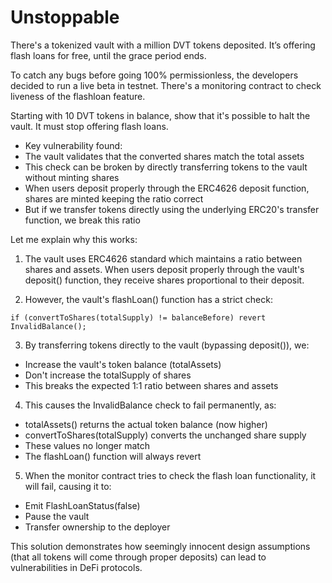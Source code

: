 # Unstoppable

There's a tokenized vault with a million DVT tokens deposited. It’s offering flash loans for free, until the grace period ends.

To catch any bugs before going 100% permissionless, the developers decided to run a live beta in testnet. There's a monitoring contract to check liveness of the flashloan feature.

Starting with 10 DVT tokens in balance, show that it's possible to halt the vault. It must stop offering flash loans.



- Key vulnerability found:
- The vault validates that the converted shares match the total assets
- This check can be broken by directly transferring tokens to the vault without minting shares
- When users deposit properly through the ERC4626 deposit function, shares are minted keeping the ratio correct
- But if we transfer tokens directly using the underlying ERC20's transfer function, we break this ratio


Let me explain why this works:

1. The vault uses ERC4626 standard which maintains a ratio between shares and assets. When users deposit properly through the vault's deposit() function, they receive shares proportional to their deposit.

2. However, the vault's flashLoan() function has a strict check:
```solidity
if (convertToShares(totalSupply) != balanceBefore) revert InvalidBalance();
```

3. By transferring tokens directly to the vault (bypassing deposit()), we:
- Increase the vault's token balance (totalAssets)
- Don't increase the totalSupply of shares
- This breaks the expected 1:1 ratio between shares and assets

4. This causes the InvalidBalance check to fail permanently, as:
- totalAssets() returns the actual token balance (now higher)
- convertToShares(totalSupply) converts the unchanged share supply
- These values no longer match
- The flashLoan() function will always revert

5. When the monitor contract tries to check the flash loan functionality, it will fail, causing it to:
- Emit FlashLoanStatus(false)
- Pause the vault
- Transfer ownership to the deployer

This solution demonstrates how seemingly innocent design assumptions (that all tokens will come through proper deposits) can lead to vulnerabilities in DeFi protocols.

